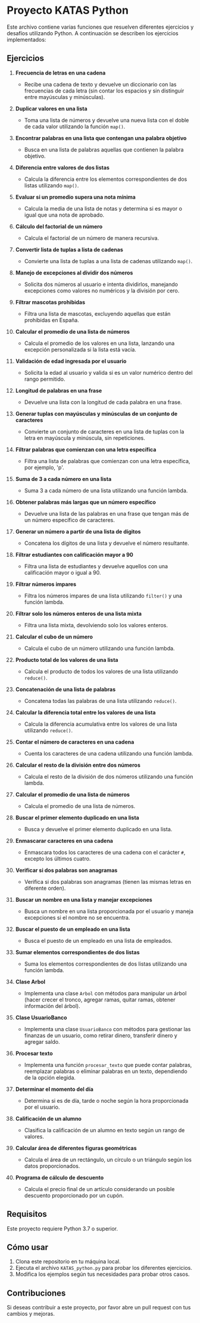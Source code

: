 # Proyecto KATAS Python

Este archivo contiene varias funciones que resuelven diferentes ejercicios y desafíos utilizando Python. A continuación se describen los ejercicios implementados:

## Ejercicios

1. **Frecuencia de letras en una cadena**
   - Recibe una cadena de texto y devuelve un diccionario con las frecuencias de cada letra (sin contar los espacios y sin distinguir entre mayúsculas y minúsculas).

2. **Duplicar valores en una lista**
   - Toma una lista de números y devuelve una nueva lista con el doble de cada valor utilizando la función `map()`.

3. **Encontrar palabras en una lista que contengan una palabra objetivo**
   - Busca en una lista de palabras aquellas que contienen la palabra objetivo.

4. **Diferencia entre valores de dos listas**
   - Calcula la diferencia entre los elementos correspondientes de dos listas utilizando `map()`.

5. **Evaluar si un promedio supera una nota mínima**
   - Calcula la media de una lista de notas y determina si es mayor o igual que una nota de aprobado.

6. **Cálculo del factorial de un número**
   - Calcula el factorial de un número de manera recursiva.

7. **Convertir lista de tuplas a lista de cadenas**
   - Convierte una lista de tuplas a una lista de cadenas utilizando `map()`.

8. **Manejo de excepciones al dividir dos números**
   - Solicita dos números al usuario e intenta dividirlos, manejando excepciones como valores no numéricos y la división por cero.

9. **Filtrar mascotas prohibidas**
   - Filtra una lista de mascotas, excluyendo aquellas que están prohibidas en España.

10. **Calcular el promedio de una lista de números**
    - Calcula el promedio de los valores en una lista, lanzando una excepción personalizada si la lista está vacía.

11. **Validación de edad ingresada por el usuario**
    - Solicita la edad al usuario y valida si es un valor numérico dentro del rango permitido.

12. **Longitud de palabras en una frase**
    - Devuelve una lista con la longitud de cada palabra en una frase.

13. **Generar tuplas con mayúsculas y minúsculas de un conjunto de caracteres**
    - Convierte un conjunto de caracteres en una lista de tuplas con la letra en mayúscula y minúscula, sin repeticiones.

14. **Filtrar palabras que comienzan con una letra específica**
    - Filtra una lista de palabras que comienzan con una letra específica, por ejemplo, 'p'.

15. **Suma de 3 a cada número en una lista**
    - Suma 3 a cada número de una lista utilizando una función lambda.

16. **Obtener palabras más largas que un número específico**
    - Devuelve una lista de las palabras en una frase que tengan más de un número específico de caracteres.

17. **Generar un número a partir de una lista de dígitos**
    - Concatena los dígitos de una lista y devuelve el número resultante.

18. **Filtrar estudiantes con calificación mayor a 90**
    - Filtra una lista de estudiantes y devuelve aquellos con una calificación mayor o igual a 90.

19. **Filtrar números impares**
    - Filtra los números impares de una lista utilizando `filter()` y una función lambda.

20. **Filtrar solo los números enteros de una lista mixta**
    - Filtra una lista mixta, devolviendo solo los valores enteros.

21. **Calcular el cubo de un número**
    - Calcula el cubo de un número utilizando una función lambda.

22. **Producto total de los valores de una lista**
    - Calcula el producto de todos los valores de una lista utilizando `reduce()`.

23. **Concatenación de una lista de palabras**
    - Concatena todas las palabras de una lista utilizando `reduce()`.

24. **Calcular la diferencia total entre los valores de una lista**
    - Calcula la diferencia acumulativa entre los valores de una lista utilizando `reduce()`.

25. **Contar el número de caracteres en una cadena**
    - Cuenta los caracteres de una cadena utilizando una función lambda.

26. **Calcular el resto de la división entre dos números**
    - Calcula el resto de la división de dos números utilizando una función lambda.

27. **Calcular el promedio de una lista de números**
    - Calcula el promedio de una lista de números.

28. **Buscar el primer elemento duplicado en una lista**
    - Busca y devuelve el primer elemento duplicado en una lista.

29. **Enmascarar caracteres en una cadena**
    - Enmascara todos los caracteres de una cadena con el carácter `#`, excepto los últimos cuatro.

30. **Verificar si dos palabras son anagramas**
    - Verifica si dos palabras son anagramas (tienen las mismas letras en diferente orden).

31. **Buscar un nombre en una lista y manejar excepciones**
    - Busca un nombre en una lista proporcionada por el usuario y maneja excepciones si el nombre no se encuentra.

32. **Buscar el puesto de un empleado en una lista**
    - Busca el puesto de un empleado en una lista de empleados.

33. **Sumar elementos correspondientes de dos listas**
    - Suma los elementos correspondientes de dos listas utilizando una función lambda.

34. **Clase Arbol**
    - Implementa una clase `Arbol` con métodos para manipular un árbol (hacer crecer el tronco, agregar ramas, quitar ramas, obtener información del árbol).

35. **Clase UsuarioBanco**
    - Implementa una clase `UsuarioBanco` con métodos para gestionar las finanzas de un usuario, como retirar dinero, transferir dinero y agregar saldo.

36. **Procesar texto**
    - Implementa una función `procesar_texto` que puede contar palabras, reemplazar palabras o eliminar palabras en un texto, dependiendo de la opción elegida.

37. **Determinar el momento del día**
    - Determina si es de día, tarde o noche según la hora proporcionada por el usuario.

38. **Calificación de un alumno**
    - Clasifica la calificación de un alumno en texto según un rango de valores.

39. **Calcular área de diferentes figuras geométricas**
    - Calcula el área de un rectángulo, un círculo o un triángulo según los datos proporcionados.

40. **Programa de cálculo de descuento**
    - Calcula el precio final de un artículo considerando un posible descuento proporcionado por un cupón.

## Requisitos

Este proyecto requiere Python 3.7 o superior.

## Cómo usar

1. Clona este repositorio en tu máquina local.
2. Ejecuta el archivo `KATAS_python.py` para probar los diferentes ejercicios.
3. Modifica los ejemplos según tus necesidades para probar otros casos.

## Contribuciones

Si deseas contribuir a este proyecto, por favor abre un pull request con tus cambios y mejoras.
